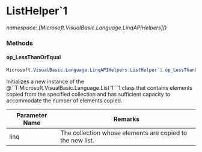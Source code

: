 ﻿# ListHelper`1
_namespace: [Microsoft.VisualBasic.Language.LinqAPIHelpers](<a href="#" onClick="load('/docs/Microsoft.VisualBasic.Language.LinqAPIHelpers/index.md')"></a>)_





### Methods

#### op_LessThanOrEqual
```csharp
Microsoft.VisualBasic.Language.LinqAPIHelpers.ListHelper`1.op_LessThanOrEqual(Microsoft.VisualBasic.Language.LinqAPIHelpers.ListHelper{`0},System.Collections.Generic.IEnumerable{System.Collections.Generic.IEnumerable{System.Collections.Generic.IEnumerable{`0}}})
```
Initializes a new instance of the @``T:Microsoft.VisualBasic.Language.List`1```1 class that
 contains elements copied from the specified collection and has sufficient capacity
 to accommodate the number of elements copied.

|Parameter Name|Remarks|
|--------------|-------|
|linq|The collection whose elements are copied to the new list.|



